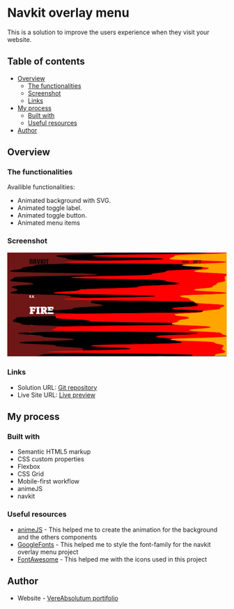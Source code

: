 # Navkit overlay menu

This is a solution to improve the users experience when they visit your website.

## Table of contents

- [Overview](#overview)
  - [The functionalities](#the-functionalities)
  - [Screenshot](#screenshot)
  - [Links](#links)
- [My process](#my-process)
  - [Built with](#built-with)
  - [Useful resources](#useful-resources)
- [Author](#author)

## Overview

### The functionalities

Availible functionalities:

- Animated background with SVG.
- Animated toggle label.
- Animated toggle button.
- Animated menu items

### Screenshot

![](./docs/assets/fire.png)

### Links

- Solution URL: [Git repository](https://github.com/VereAbsolutum/navbar)
- Live Site URL: [Live preview](https://vereabsolutum.github.io/navbar/)

## My process

### Built with

- Semantic HTML5 markup
- CSS custom properties
- Flexbox
- CSS Grid
- Mobile-first workflow
- animeJS
- navkit

### Useful resources

- [animeJS](https://animejs.com/) - This helped me to create the animation for the background and the others components
- [GoogleFonts](https://fonts.google.com/) - This helped me to style the font-family for the navkit overlay menu project
- [FontAwesome](https://fontawesome.com/) - This helped me with the icons used in this project

## Author

- Website - [VereAbsolutum portifolio](https://codecanyon.net/user/vereabsolutum/portfolio)
